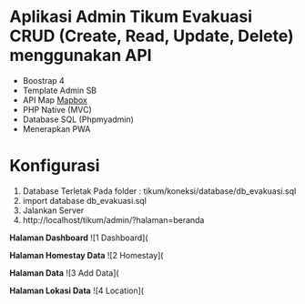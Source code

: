 # Aplikasi Admin Tikum Evakuasi CRUD (Create, Read, Update, Delete) menggunakan API
- Boostrap 4
- Template Admin SB
- API Map <a href="https://www.mapbox.com/">Mapbox</a> 
- PHP Native (MVC)
- Database SQL (Phpmyadmin)
- Menerapkan PWA

# Konfigurasi
1. Database Terletak Pada folder : tikum/koneksi/database/db_evakuasi.sql
2. import database db_evakuasi.sql 
3. Jalankan Server
4. http://localhost/tikum/admin/?halaman=beranda


**Halaman Dashboard**
![1  Dashboard](

**Halaman Homestay Data**
![2  Homestay](

**Halaman Data**
![3  Add Data](

**Halaman Lokasi Data**
![4  Location](
